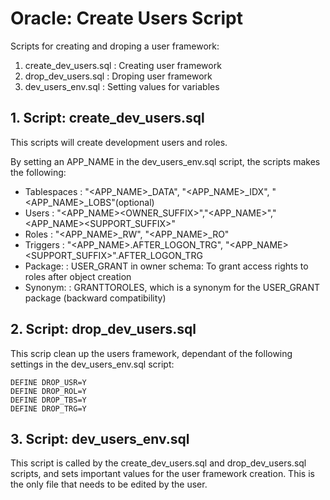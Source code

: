 # Oracle: Create Users Script

Scripts for creating and droping a user framework:
1. create_dev_users.sql : Creating user framework 
2. drop_dev_users.sql   : Droping user framework
3. dev_users_env.sql    : Setting values for variables

## 1. Script: create_dev_users.sql
 
This scripts will create development users and roles.

By setting an APP_NAME in the dev_users_env.sql script, the scripts makes the following:

- Tablespaces : "<APP_NAME>_DATA", "<APP_NAME>_IDX", "<APP_NAME>_LOBS"(optional)
- Users       : "<APP_NAME><OWNER_SUFFIX>","<APP_NAME>","<APP_NAME><SUPPORT_SUFFIX>"
- Roles       : "<APP_NAME>_RW", "<APP_NAME>_RO"
- Triggers    : "<APP_NAME>.AFTER_LOGON_TRG", "<APP_NAME><SUPPORT_SUFFIX>".AFTER_LOGON_TRG
- Package:    : USER_GRANT in owner schema: To grant access rights to roles after object creation
- Synonym:    : GRANTTOROLES, which is a synonym for the USER_GRANT package (backward compatibility)

## 2. Script: drop_dev_users.sql

This scrip clean up the users framework, dependant of the following settings in the dev_users_env.sql script:
```
DEFINE DROP_USR=Y
DEFINE DROP_ROL=Y
DEFINE DROP_TBS=Y
DEFINE DROP_TRG=Y
```

## 3. Script: dev_users_env.sql

This script is called by the create_dev_users.sql and drop_dev_users.sql scripts, and sets important values for the user framework creation.
This is the only file that needs to be edited by the user.
